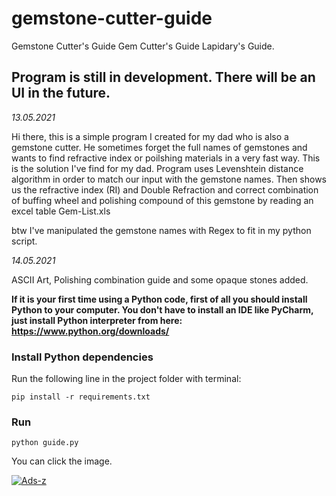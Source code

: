 <h1>gemstone-cutter-guide</h1>
Gemstone Cutter's Guide
Gem Cutter's Guide
Lapidary's Guide.

<h2>Program is still in development. There will be an UI in the future.</h2>



<body> <i>13.05.2021</i>
 
 Hi there, this is a simple program I created for my dad who is also a gemstone cutter. He sometimes forget the full names of gemstones and wants to find refractive index or poilshing materials in a very fast way. This is the solution I've find for my dad. Program uses Levenshtein distance algorithm in order to match our input with the gemstone names. Then shows us the refractive index (RI) and Double Refraction and correct combination of buffing wheel and polishing compound of this gemstone by reading an excel table Gem-List.xls 
</body>

btw I've manipulated the gemstone names with Regex to fit in my python script.



<body> <i>14.05.2021</i>
 
 ASCII Art, Polishing combination guide and some opaque stones added.
</body>





<strong> If it is your first time using a Python code, first of all you should install Python to your computer. You don't have to install an IDE like PyCharm, just install Python interpreter from here: https://www.python.org/downloads/
 </strong>

### Install Python dependencies
Run the following line in the project folder with terminal: 

`pip install -r requirements.txt`

### Run

`python guide.py`

You can click the image.

<a href="https://ibb.co/vBYq6Zm"><img src="https://i.ibb.co/QcdQ3rn/Ads-z.png" alt="Ads-z" border="0"></a>
